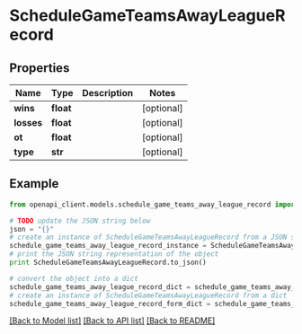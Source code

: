 # ScheduleGameTeamsAwayLeagueRecord


## Properties

Name | Type | Description | Notes
------------ | ------------- | ------------- | -------------
**wins** | **float** |  | [optional] 
**losses** | **float** |  | [optional] 
**ot** | **float** |  | [optional] 
**type** | **str** |  | [optional] 

## Example

```python
from openapi_client.models.schedule_game_teams_away_league_record import ScheduleGameTeamsAwayLeagueRecord

# TODO update the JSON string below
json = "{}"
# create an instance of ScheduleGameTeamsAwayLeagueRecord from a JSON string
schedule_game_teams_away_league_record_instance = ScheduleGameTeamsAwayLeagueRecord.from_json(json)
# print the JSON string representation of the object
print ScheduleGameTeamsAwayLeagueRecord.to_json()

# convert the object into a dict
schedule_game_teams_away_league_record_dict = schedule_game_teams_away_league_record_instance.to_dict()
# create an instance of ScheduleGameTeamsAwayLeagueRecord from a dict
schedule_game_teams_away_league_record_form_dict = schedule_game_teams_away_league_record.from_dict(schedule_game_teams_away_league_record_dict)
```
[[Back to Model list]](../README.md#documentation-for-models) [[Back to API list]](../README.md#documentation-for-api-endpoints) [[Back to README]](../README.md)



